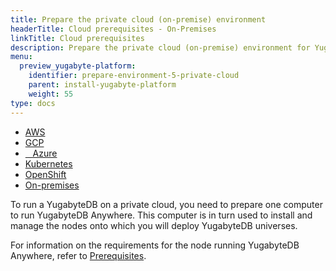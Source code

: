 ```yaml
---
title: Prepare the private cloud (on-premise) environment
headerTitle: Cloud prerequisites - On-Premises
linkTitle: Cloud prerequisites
description: Prepare the private cloud (on-premise) environment for YugabyteDB Anywhere.
menu:
  preview_yugabyte-platform:
    identifier: prepare-environment-5-private-cloud
    parent: install-yugabyte-platform
    weight: 55
type: docs
---
```


<ul class="nav nav-tabs-alt nav-tabs-yb">

  <li>
    <a href="../aws/" class="nav-link">
      <i class="fa-brands fa-aws" aria-hidden="true"></i>
      AWS
    </a>
  </li>

  <li>
    <a href="../gcp/" class="nav-link">
       <i class="fa-brands fa-google" aria-hidden="true"></i>
      GCP
    </a>
  </li>

  <li>
    <a href="../azure/" class="nav-link">
      <i class="icon-azure" aria-hidden="true"></i>
      &nbsp;&nbsp; Azure
    </a>
  </li>

  <li>
    <a href="../kubernetes/" class="nav-link">
      <i class="fa-regular fa-dharmachakra" aria-hidden="true"></i>
      Kubernetes
    </a>
  </li>

<li>
    <a href="../openshift/" class="nav-link">
      <i class="fa-brands fa-redhat" aria-hidden="true"></i>
      OpenShift
    </a>
 </li>

  <li>
    <a href="../on-premises/" class="nav-link active">
      <i class="fa-solid fa-building" aria-hidden="true"></i>
      On-premises
    </a>
  </li>

</ul>

To run a YugabyteDB on a private cloud, you need to prepare one computer to run YugabyteDB Anywhere. This computer is in turn used to install and manage the nodes onto which you will deploy YugabyteDB universes.

For information on the requirements for the node running YugabyteDB Anywhere, refer to [Prerequisites](../../prerequisites/default/).

<!--
A YugabyteDB Anywhere node has the following requirements:

* Hardware requirements:
  * Nodes: 1 Virtual Machine
  * Cores: 8 Cores
  * RAM: 16 GB
* Storage Disk: 100GB (minimum) (confirm SSD)
* Docker Engine: supported version 19.03.n. If not installed, see [Installing Docker in airgapped](https://www.replicated.com/docs/kb/supporting-your-customers/installing-docker-in-airgapped/).
* The following ports should be open on the YugabyteDB Anywhere host:
  * 8800 – HTTP access to the Replicated UI.
  * 80 – HTTP access to the YugabyteDB Anywhere UI.
  * 443 – HTTPs access to the YugabyteDB Anywhere UI.
  * 22 – SSH.
  * 9090 – Prometheus metrics.

  For more information on ports used by YugabyteDB, refer to [Default ports](../../../../reference/configuration/default-ports).

* Ability to connect from the YugabyteDB Anywhere host to all YugabyteDB data nodes.
-->
